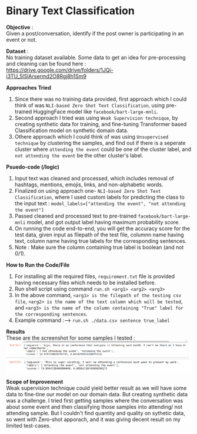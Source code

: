 #  **Binary Text Classification**

**Objective** :<br>
Given a post/conversation, identify if the post owner is participating in an event or not.

**Dataset** :<br>
No training dataset available.
Some data to get an idea for pre-processing and cleaning can be found here : https://drive.google.com/drive/folders/1JQj-i3TU_5lSlArsermd2O8Rgj8h1Sm9


**Approaches Tried**
1. Since there was no training data provided, first approach which I could think of was `NLI-based Zero Shot Text Classification`, using pre-trained HuggingFace model like `facebook/bart-large-mnli`.
2. Second approach I tried was using `Weak Supervision technique`, by creating synthetic data for training, and fine-tuning Transformer based Classification model on synthetic domain data.
3. Othere approach which I could think of was using `Unsupervised technique` by clustering the samples, and find out if there is a seperate cluster where `attending the event` could be one of the cluster label, and `not attending the event` be the other cluster's label.

**Psuedo-code (/logic)**
1. Input text was cleaned and processed, which includes removal of hashtags, mentions, emojis, links, and non-alphabetic words.
2. Finalized on using approach one- `NLI-based Zero Shot Text Classification`, where I used custom labels for predicting the class to the input text : `model_labels=["attending the event", "not attending the event"]`
3. Passed cleaned and processed text to pre-trained `facebook/bart-large-mnli` model, and got output label having maximum probability score.
4. On running the code end-to-end, you will get the accuracy score for the test data, given input as filepath of the test file, columnn name having text, column name having true labels for the corresponding sentences.
5. Note : Make sure the column containing true label is boolean (and not 0/1).


**How to Run the Code/File**
1. For installing all the required files, `requirement.txt` file is provided having necessary files which needs to be installed before.
2. Run shell script using command `run.sh <arg1> <arg2> <arg3>`
3. In the above command, `<arg1> is the filepath of the testing csv file`, `<arg2> is the name of the text column which will be tested`, and `<arg3> is the name of the column containing "True" label for the corresponding sentences`.
4. Example command :--> `run.sh ./data.csv sentence true_label`


**Results**<br>
These are the screenshot for some samples I tested :
![Example 1](https://github.com/ritvik-garg/NLI-based-Zero-shot-Text-Classification/blob/main/results/ss1.png)
![Example 2](https://github.com/ritvik-garg/NLI-based-Zero-shot-Text-Classification/blob/main/results/ss2.png)



**Scope of Improvement**<br>
Weak supervision technique could yield better result as we will have some data to fine-tine our model on our domain data. But creating synthetic data was a challenge. I tried first getting samples where the conversation was about some event and then classifying those samples into attending/ not attending sample. But I couldn't find quantity and quality on sythetic data, so went with Zero-shot apporach, and it was giving decent result on my limited test-cases.
